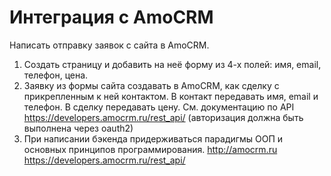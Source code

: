 # Интеграция с AmoCRM
Написать отправку заявок с сайта в AmoCRM.
1. Создать страницу и добавить на неё форму из 4-х полей: имя, email, телефон, цена.
2. Заявку из формы сайта создавать в AmoCRM, как сделку с прикрепленным к ней контактом. В контакт передавать имя, email и телефон. В сделку передавать цену. См. документацию по API https://developers.amocrm.ru/rest_api/ (авторизация должна быть выполнена через oauth2)
3. При написании бэкенда придерживаться парадигмы ООП и основных принципов программирования. 
http://amocrm.ru
https://developers.amocrm.ru/rest_api/



